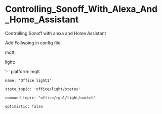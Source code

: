 # Controlling_Sonoff_With_Alexa_And_Home_Assistant
Controlling Sonoff with alexa and Home Assistant


Add Follwoing in config file.

mqtt:

light:
  
  '-' platform: mqtt
  
    name: 'Office light1'
    
    state_topic: 'office/light/status'
    
    command_topic: "office/rgb1/light/switch"
    
    optimistic: false
